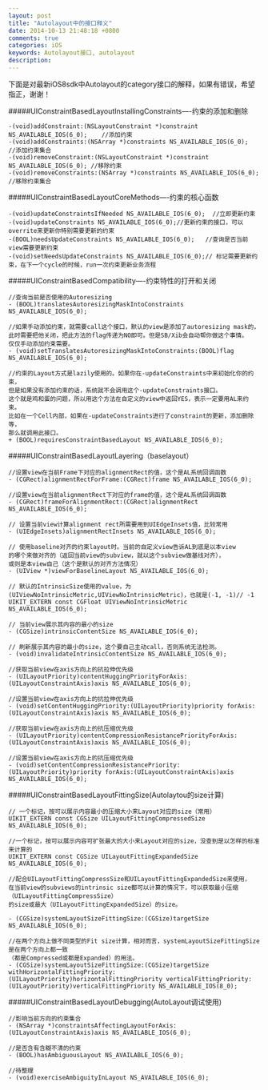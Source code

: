 ```yaml
---
layout: post
title: "Autolayout中的接口释义"
date: 2014-10-13 21:48:18 +0800
comments: true
categories: iOS
keywords: Autolayout接口, autolayout
description: 
---
```

下面是对最新iOS8sdk中Autolayout的category接口的解释，如果有错误，希望指正，谢谢！

#####UIConstraintBasedLayoutInstallingConstraints—-约束的添加和删除

    -(void)addConstraint:(NSLayoutConstraint *)constraint NS_AVAILABLE_IOS(6_0);    //添加约束  
    -(void)addConstraints:(NSArray *)constraints NS_AVAILABLE_IOS(6_0);             //添加约束集合
    -(void)removeConstraint:(NSLayoutConstraint *)constraint NS_AVAILABLE_IOS(6_0); //移除约束 
    -(void)removeConstraints:(NSArray *)constraints NS_AVAILABLE_IOS(6_0);          //移除约束集合       

#####UIConstraintBasedLayoutCoreMethods—-约束的核心函数

    -(void)updateConstraintsIfNeeded NS_AVAILABLE_IOS(6_0);  //立即更新约束
    -(void)updateConstraints NS_AVAILABLE_IOS(6_0);//更新约束的接口，可以overrite来更新你特别需要更新的约束
    -(BOOL)needsUpdateConstraints NS_AVAILABLE_IOS(6_0);   //查询是否当前view需要更新约束
    -(void)setNeedsUpdateConstraints NS_AVAILABLE_IOS(6_0);// 标记需要更新约束，在下一个cycle的时候，run一次约束更新业务流程

#####UIConstraintBasedCompatibility—-约束特性的打开和关闭


    //查询当前是否使用的Autoresizing 
    - (BOOL)translatesAutoresizingMaskIntoConstraints NS_AVAILABLE_IOS(6_0);  

    //如果手动添加约束，就需要call这个接口，默认的view是添加了autoresizing mask的，
    此时需要把他关闭，把此方法的flag传递为NO即可。但是SB/Xib会自动帮你做这个事情。
    仅仅手动添加约束需要。 
    - (void)setTranslatesAutoresizingMaskIntoConstraints:(BOOL)flag NS_AVAILABLE_IOS(6_0);
    
    //约束的Layout方式是lazily使用的。如果你在-updateConstraints中来初始化你的约束，
    但是如果没有添加约束的话，系统就不会调用这个-updateConstraints接口。
    这个就是鸡和蛋的问题，所以用这个方法在自定义的view中返回YES，表示一定要用AL来约束。
    比如在一个Cell内部，如果在-updateConstraints进行了constraint的更新，添加删除等，
    那么就调用此接口。  
    + (BOOL)requiresConstraintBasedLayout NS_AVAILABLE_IOS(6_0);

#####UIConstraintBasedLayoutLayering（baselayout）

    //设置view在当前Frame下对应的alignmentRect的值，这个是AL系统回调函数  
    - (CGRect)alignmentRectForFrame:(CGRect)frame NS_AVAILABLE_IOS(6_0);
      
    //设置view在当前alignmentRect下对应的frame的值，这个是AL系统回调函数  
    - (CGRect)frameForAlignmentRect:(CGRect)alignmentRect NS_AVAILABLE_IOS(6_0);
    
    // 设置当前view计算alignment rect所需要用到UIEdgeInsets值，比较常用  
    - (UIEdgeInsets)alignmentRectInsets NS_AVAILABLE_IOS(6_0); 
    
    // 使用baseline对齐的约束layout时。当前的自定义view告诉AL到底是以本view
    的哪个来做对齐的（返回当前view的subview，就以这个subview做基线对齐），
    或则是本view自己（这个是默认的对齐方法情况）  
    - (UIView *)viewForBaselineLayout NS_AVAILABLE_IOS(6_0);
    
    // 默认的IntrinsicSize使用的value，为(UIViewNoIntrinsicMetric,UIViewNoIntrinsicMetric)，也就是(-1, -1)// -1  
    UIKIT_EXTERN const CGFloat UIViewNoIntrinsicMetric NS_AVAILABLE_IOS(6_0);
    
    // 当前view展示其内容的最小的size
    - (CGSize)intrinsicContentSize NS_AVAILABLE_IOS(6_0);
    
    // 刷新展示其内容的最小的size，这个要自己主动call，否则系统无法检测。   
    - (void)invalidateIntrinsicContentSize NS_AVAILABLE_IOS(6_0);

    //获取当前view在axis方向上的抗拉伸优先级  
    - (UILayoutPriority)contentHuggingPriorityForAxis:(UILayoutConstraintAxis)axis NS_AVAILABLE_IOS(6_0); 
    
    //设置当前view在axis方向上的抗拉伸优先级   
    - (void)setContentHuggingPriority:(UILayoutPriority)priority forAxis:(UILayoutConstraintAxis)axis NS_AVAILABLE_IOS(6_0);      
    
    //获取当前view在axis方向上的抗压缩优先级
    - (UILayoutPriority)contentCompressionResistancePriorityForAxis:(UILayoutConstraintAxis)axis NS_AVAILABLE_IOS(6_0);  
    
    //设置当前view在axis方向上的抗压缩优先级  
    - (void)setContentCompressionResistancePriority:(UILayoutPriority)priority forAxis:(UILayoutConstraintAxis)axis NS_AVAILABLE_IOS(6_0);


#####UIConstraintBasedLayoutFittingSize(Autolaytou的size计算)

    // 一个标记，按可以展示内容最小的压缩大小来Layout对应的size（常用）  
    UIKIT_EXTERN const CGSize UILayoutFittingCompressedSize NS_AVAILABLE_IOS(6_0);  
    
    //一个标记，按可以展示内容可扩张最大的大小来Layout对应的size，没查到是以怎样的标准来计算的  
    UIKIT_EXTERN const CGSize UILayoutFittingExpandedSize NS_AVAILABLE_IOS(6_0);
    
    //配合UILayoutFittingCompressSize和UILayoutFittingExpandedSize来使用，
    在当前view的subviews的intrinsic size都可以计算的情况下，可以获取最小压缩（UILayoutFittingCompressSize）
    的size或最大（UILayoutFittingExpandedSize）的size。  
    
    - (CGSize)systemLayoutSizeFittingSize:(CGSize)targetSize NS_AVAILABLE_IOS(6_0);   
    
    //在两个方向上做不同类型的Fit size计算，相对而言，systemLayoutSizeFittingSize是在两个方向上都一致
    （都是Compressed或都是Expanded）的用法。  
    - (CGSize)systemLayoutSizeFittingSize:(CGSize)targetSize withHorizontalFittingPriority:(UILayoutPriority)horizontalFittingPriority verticalFittingPriority:(UILayoutPriority)verticalFittingPriority NS_AVAILABLE_IOS(8_0);

#####UIConstraintBasedLayoutDebugging(AutoLayout调试使用)
    
    //影响当前方向的约束集合  
    - (NSArray *)constraintsAffectingLayoutForAxis:(UILayoutConstraintAxis)axis NS_AVAILABLE_IOS(6_0);
    
    //是否含有含糊不清的约束 
    - (BOOL)hasAmbiguousLayout NS_AVAILABLE_IOS(6_0); 
    
    //待整理  
    - (void)exerciseAmbiguityInLayout NS_AVAILABLE_IOS(6_0);  


